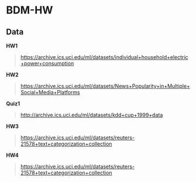 # BDM-HW

## Data
**HW1**
> https://archive.ics.uci.edu/ml/datasets/individual+household+electric+power+consumption

**HW2**
> https://archive.ics.uci.edu/ml/datasets/News+Popularity+in+Multiple+Social+Media+Platforms 

**Quiz1**
> http://archive.ics.uci.edu/ml/datasets/kdd+cup+1999+data

**HW3**
> https://archive.ics.uci.edu/ml/datasets/reuters-21578+text+categorization+collection

**HW4**
> https://archive.ics.uci.edu/ml/datasets/reuters-21578+text+categorization+collection
